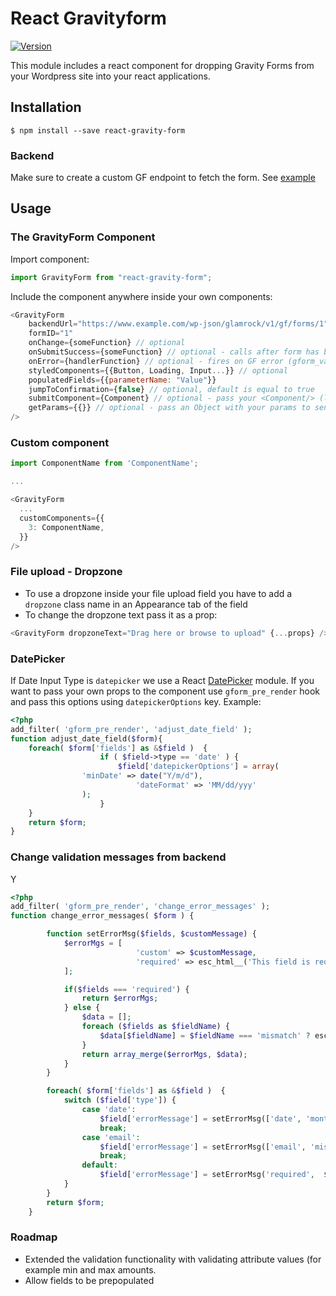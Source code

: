 # React Gravityform

[![Version](https://img.shields.io/npm/v/react-gravity-form.svg)](https://www.npmjs.com/package/react-gravity-form)

This module includes a react component for dropping Gravity Forms from your Wordpress site into your react applications.

## Installation

```
$ npm install --save react-gravity-form
```

### Backend

Make sure to create a custom GF endpoint to fetch the form. See [example](https://bitbucket.org/gohike/gravity-forms/src/devweek/gravityforms.php)

## Usage

### The GravityForm Component

Import component:

```javascript
import GravityForm from "react-gravity-form";
```

Include the component anywhere inside your own components:

```javascript
<GravityForm
	backendUrl="https://www.example.com/wp-json/glamrock/v1/gf/forms/1"
	formID="1"
	onChange={someFunction} // optional
	onSubmitSuccess={someFunction} // optional - calls after form has been submitted successfully
	onError={handlerFunction} // optional - fires on GF error (gform_validation hook)
	styledComponents={{Button, Loading, Input...}} // optional
	populatedFields={{parameterName: "Value"}}
	jumpToConfirmation={false} // optional, default is equal to true
	submitComponent={Component} // optional - pass your <Component/> (like loading, another button...) to render in front of the submit button
	getParams={{}} // optional - pass an Object with your params to send the GF request with query string included
/>
```

### Custom component

```javascript
import ComponentName from 'ComponentName';

...

<GravityForm
  ...
  customComponents={{
    3: ComponentName,
  }}
/>
```

### File upload - Dropzone

- To use a dropzone inside your file upload field you have to add a `dropzone` class name in an Appearance tab of the field
- To change the dropzone text pass it as a prop:

```javascript
<GravityForm dropzoneText="Drag here or browse to upload" {...props} />
```

### DatePicker

If Date Input Type is `datepicker` we use a React <a target="_blank" href="https://github.com/Hacker0x01/react-datepicker">DatePicker</a> module. If you want to pass your own props to the component use `gform_pre_render` hook and pass this options using `datepickerOptions` key. Example:

```php
<?php
add_filter( 'gform_pre_render', 'adjust_date_field' );
function adjust_date_field($form){
	foreach( $form['fields'] as &$field )  {
					if ( $field->type == 'date' ) {
						$field['datepickerOptions'] = array(
          		'minDate' => date("Y/m/d"),
							'dateFormat' => 'MM/dd/yyy'
        		);
					}
	}
	return $form;
}
```

### Change validation messages from backend

Y

```php
<?php
add_filter( 'gform_pre_render', 'change_error_messages' );
function change_error_messages( $form ) {

		function setErrorMsg($fields, $customMessage) {
			$errorMgs = [
							'custom' => $customMessage,
							'required' => esc_html__('This field is required', 'gravityforms')
			];

			if($fields === 'required') {
				return $errorMgs;
			} else {
				$data = [];
				foreach ($fields as $fieldName) {
					$data[$fieldName] = $fieldName === 'mismatch' ? esc_html__('Mismatch', 'gravityforms') : esc_html__('Enter a valid ' . $fieldName, 'gravityforms');
				}
				return array_merge($errorMgs, $data);
			}
		}

		foreach( $form['fields'] as &$field )  {
			switch ($field['type']) {
				case 'date':
					$field['errorMessage'] = setErrorMsg(['date', 'month', 'year'], $field['errorMessage']);
					break;
				case 'email':
					$field['errorMessage'] = setErrorMsg(['email', 'mismatch'], $field['errorMessage']);
					break;
				default:
					$field['errorMessage'] = setErrorMsg('required',  $field['errorMessage']);
			}
		}
		return $form;
	}
```

### Roadmap

- Extended the validation functionality with validating attribute values (for example min and max amounts.
- Allow fields to be prepopulated
